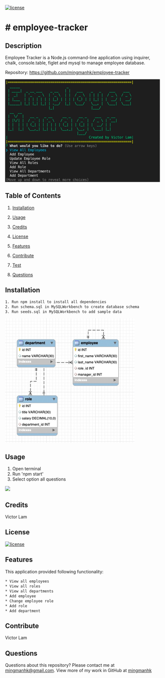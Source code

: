 [![license](https://img.shields.io/badge/license-MIT-blue)](https://shields.io)
# # employee-tracker
## Description
Employee Tracker is a Node.js command-line application using inquirer, chalk, console.table, figlet and mysql to manage employee database. 

Repository: 
    https://github.com/mingmanhk/employee-tracker
     
<img src="./src/demo.jpg"/>



## Table of Contents
1. [Installation](#installation)

2. [Usage](#usage)

3. [Credits](#credits)

4. [License](#license)

5. [Features](#features)

6. [Contribute](#contribute)

7. [Test](#test)

8. [Questions](#questions)

## Installation
    1. Run npm install to install all dependencies
    2. Run schema.sql in MySQLWorkbench to create database schema
    3. Run seeds.sql in MySQLWorkbench to add sample data
<img src="./src/dbschema.jpg"/>

## Usage
   1. Open terminal
   2. Run 'npm start'
   3. Select option all questions
   
   <img src="./src/usage.gif"/>
   
## Credits
Victor Lam

## License
[![license](https://img.shields.io/badge/license-MIT-blue)](https://shields.io)

## Features
This application provided following functionality:

    * View all employees
    * View all roles
    * View all departments
    * Add employee
    * Change employee role
    * Add role
    * Add department

## Contribute
Victor Lam

## Questions
Questions about this repository? Please contact me at [mingmanhk@gmail.com](mailto:mingmanhk@gmail.com).
View more of my work in GitHub at [mingmanhk](https://github.com/mingmanhk)